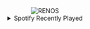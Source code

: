 <div align="center">
<picture>
    <source media="(prefers-color-scheme: dark)" srcset="https://i.ibb.co/sCTx2S3/output-gif.gif">
    <source media="(prefers-color-scheme: light)" srcset="https://i.ibb.co/sCTx2S3/output-gif.gif">
    <img alt="RENOS" src="https://i.ibb.co/sCTx2S3/output-gif.gif">
</picture>
<details>
<summary>Spotify Recently Played</summary>
<img src="https://spotify-recently-played-readme.vercel.app/api?user=31d6d6zerc5ct6kck32na2ozsqf4&unique=1&width=400" alt="Spotify" />
</details>
</div>

<!-- Image deletion URL: https://ibb.co/tz0j4fC/570820c23602b4189eeb93bbb36d8a66 -->